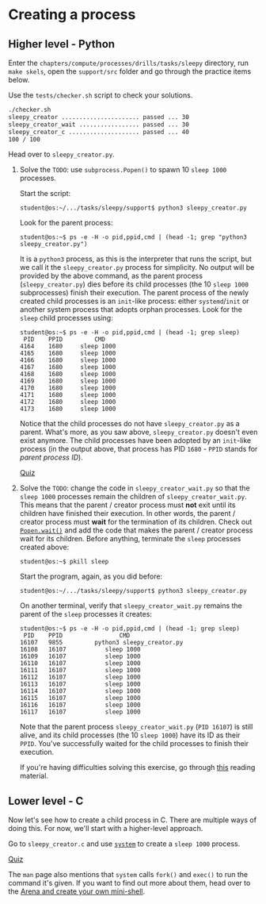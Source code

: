 # Creating a process

## Higher level - Python

Enter the `chapters/compute/processes/drills/tasks/sleepy` directory, run `make skels`, open the `support/src` folder and go through the practice items below.

Use the `tests/checker.sh` script to check your solutions.

```bash
./checker.sh
sleepy_creator ...................... passed ... 30
sleepy_creator_wait ................. passed ... 30
sleepy_creator_c .................... passed ... 40
100 / 100
```

Head over to `sleepy_creator.py`.

1. Solve the `TODO`: use `subprocess.Popen()` to spawn 10 `sleep 1000` processes.

   Start the script:

   ```console
   student@os:~/.../tasks/sleepy/support$ python3 sleepy_creator.py
   ```

   Look for the parent process:

   ```console
   student@os:~$ ps -e -H -o pid,ppid,cmd | (head -1; grep "python3 sleepy_creator.py")
   ```

   It is a `python3` process, as this is the interpreter that runs the script, but we call it the `sleepy_creator.py` process for simplicity.
   No output will be provided by the above command, as the parent process (`sleepy_creator.py`) dies before its child processes (the 10 `sleep 1000` subprocesses) finish their execution.
   The parent process of the newly created child processes is an `init`-like process: either `systemd`/`init` or another system process that adopts orphan processes.
   Look for the `sleep` child processes using:

   ```console
   student@os:~$ ps -e -H -o pid,ppid,cmd | (head -1; grep sleep)
    PID    PPID         CMD
   4164    1680     sleep 1000
   4165    1680     sleep 1000
   4166    1680     sleep 1000
   4167    1680     sleep 1000
   4168    1680     sleep 1000
   4169    1680     sleep 1000
   4170    1680     sleep 1000
   4171    1680     sleep 1000
   4172    1680     sleep 1000
   4173    1680     sleep 1000
   ```

   Notice that the child processes do not have `sleepy_creator.py` as a parent.
   What's more, as you saw above, `sleepy_creator.py` doesn't even exist anymore.
   The child processes have been adopted by an `init`-like process (in the output above, that process has PID `1680` - `PPID` stands for _parent process ID_).

   [Quiz](../../questions/parent-of-sleep-processes.md)

1. Solve the `TODO`: change the code in `sleepy_creator_wait.py` so that the `sleep 1000` processes remain the children of `sleepy_creator_wait.py`.
   This means that the parent / creator process must **not** exit until its children have finished their execution.
   In other words, the parent / creator process must **wait** for the termination of its children.
   Check out [`Popen.wait()`](https://docs.python.org/3/library/subprocess.html#subprocess.Popen.wait) and add the code that makes the parent / creator process wait for its children.
   Before anything, terminate the `sleep` processes created above:

   ```console
   student@os:~$ pkill sleep
   ```

   Start the program, again, as you did before:

   ```console
   student@os:~/.../tasks/sleepy/support$ python3 sleepy_creator.py
   ```

   On another terminal, verify that `sleepy_creator_wait.py` remains the parent of the `sleep` processes it creates:

   ```console
   student@os:~$ ps -e -H -o pid,ppid,cmd | (head -1; grep sleep)
    PID    PPID                CMD
   16107   9855         python3 sleepy_creator.py
   16108   16107           sleep 1000
   16109   16107           sleep 1000
   16110   16107           sleep 1000
   16111   16107           sleep 1000
   16112   16107           sleep 1000
   16113   16107           sleep 1000
   16114   16107           sleep 1000
   16115   16107           sleep 1000
   16116   16107           sleep 1000
   16117   16107           sleep 1000
   ```

   Note that the parent process `sleepy_creator_wait.py` (`PID 16107`) is still alive, and its child processes (the 10 `sleep 1000`) have its ID as their `PPID`.
   You've successfully waited for the child processes to finish their execution.

   If you're having difficulties solving this exercise, go through [this](../../../guides/create-process.md) reading material.

## Lower level - C

Now let's see how to create a child process in C.
There are multiple ways of doing this.
For now, we'll start with a higher-level approach.

Go to `sleepy_creator.c` and use [`system`](https://man7.org/linux/man-pages/man3/system.3.html) to create a `sleep 1000` process.

[Quiz](../../questions/create-sleepy-process-ending.md)

The `man` page also mentions that `system` calls `fork()` and `exec()` to run the command it's given.
If you want to find out more about them, head over to the [Arena and create your own mini-shell](tasks/mini-shell.md).

